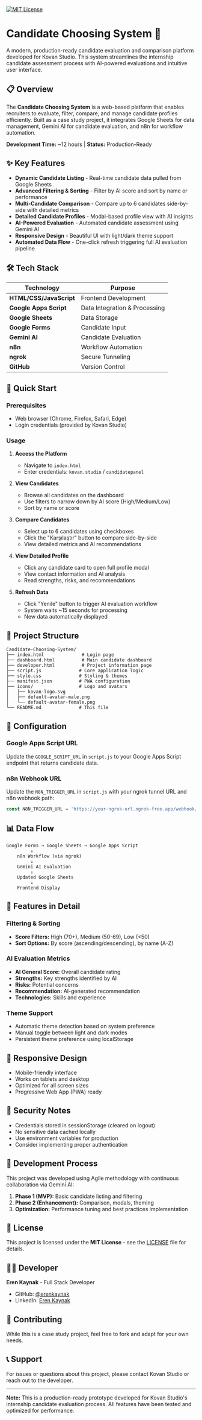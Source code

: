 [![MIT License](https://img.shields.io/badge/License-MIT-blue.svg)](https://opensource.org/licenses/MIT)

# Candidate Choosing System 🎯

A modern, production-ready candidate evaluation and comparison platform developed for Kovan Studio. This system streamlines the internship candidate assessment process with AI-powered evaluations and intuitive user interface.

## 📋 Overview

The **Candidate Choosing System** is a web-based platform that enables recruiters to evaluate, filter, compare, and manage candidate profiles efficiently. Built as a case study project, it integrates Google Sheets for data management, Gemini AI for candidate evaluation, and n8n for workflow automation.

**Development Time:** ~12 hours | **Status:** Production-Ready

## ✨ Key Features

- **Dynamic Candidate Listing** - Real-time candidate data pulled from Google Sheets
- **Advanced Filtering & Sorting** - Filter by AI score and sort by name or performance
- **Multi-Candidate Comparison** - Compare up to 6 candidates side-by-side with detailed metrics
- **Detailed Candidate Profiles** - Modal-based profile view with AI insights
- **AI-Powered Evaluation** - Automated candidate assessment using Gemini AI
- **Responsive Design** - Beautiful UI with light/dark theme support
- **Automated Data Flow** - One-click refresh triggering full AI evaluation pipeline

## 🛠 Tech Stack

| Technology | Purpose |
|-----------|---------|
| **HTML/CSS/JavaScript** | Frontend Development |
| **Google Apps Script** | Data Integration & Processing |
| **Google Sheets** | Data Storage |
| **Google Forms** | Candidate Input |
| **Gemini AI** | Candidate Evaluation |
| **n8n** | Workflow Automation |
| **ngrok** | Secure Tunneling |
| **GitHub** | Version Control |

## 🚀 Quick Start

### Prerequisites
- Web browser (Chrome, Firefox, Safari, Edge)
- Login credentials (provided by Kovan Studio)

### Usage

1. **Access the Platform**
   - Navigate to `index.html`
   - Enter credentials: `kovan.studio` / `candidatepanel`

2. **View Candidates**
   - Browse all candidates on the dashboard
   - Use filters to narrow down by AI score (High/Medium/Low)
   - Sort by name or score

3. **Compare Candidates**
   - Select up to 6 candidates using checkboxes
   - Click the "Karşılaştır" button to compare side-by-side
   - View detailed metrics and AI recommendations

4. **View Detailed Profile**
   - Click any candidate card to open full profile modal
   - View contact information and AI analysis
   - Read strengths, risks, and recommendations

5. **Refresh Data**
   - Click "Yenile" button to trigger AI evaluation workflow
   - System waits ~15 seconds for processing
   - New data automatically displayed

## 📁 Project Structure

```
Candidate-Choosing-System/
├── index.html              # Login page
├── dashboard.html          # Main candidate dashboard
├── developer.html          # Project information page
├── script.js              # Core application logic
├── style.css              # Styling & themes
├── manifest.json          # PWA configuration
├── icons/                 # Logo and avatars
│   ├── kovan-logo.svg
│   ├── default-avatar-male.png
│   └── default-avatar-female.png
└── README.md              # This file
```

## 🔧 Configuration

### Google Apps Script URL
Update the `GOOGLE_SCRIPT_URL` in `script.js` to your Google Apps Script endpoint that returns candidate data.

### n8n Webhook URL
Update the `N8N_TRIGGER_URL` in `script.js` with your ngrok tunnel URL and n8n webhook path:
```javascript
const N8N_TRIGGER_URL = 'https://your-ngrok-url.ngrok-free.app/webhook/your-webhook-id';
```

## 📊 Data Flow

```
Google Forms → Google Sheets → Google Apps Script
         ↓
    n8n Workflow (via ngrok)
         ↓
    Gemini AI Evaluation
         ↓
    Updated Google Sheets
         ↓
    Frontend Display
```

## 🎨 Features in Detail

### Filtering & Sorting
- **Score Filters:** High (70+), Medium (50-69), Low (<50)
- **Sort Options:** By score (ascending/descending), by name (A-Z)

### AI Evaluation Metrics
- **AI General Score:** Overall candidate rating
- **Strengths:** Key strengths identified by AI
- **Risks:** Potential concerns
- **Recommendation:** AI-generated recommendation
- **Technologies:** Skills and experience

### Theme Support
- Automatic theme detection based on system preference
- Manual toggle between light and dark modes
- Persistent theme preference using localStorage

## 📱 Responsive Design

- Mobile-friendly interface
- Works on tablets and desktop
- Optimized for all screen sizes
- Progressive Web App (PWA) ready

## 🔐 Security Notes

- Credentials stored in sessionStorage (cleared on logout)
- No sensitive data cached locally
- Use environment variables for production
- Consider implementing proper authentication

## 🚧 Development Process

This project was developed using Agile methodology with continuous collaboration via Gemini AI:

1. **Phase 1 (MVP):** Basic candidate listing and filtering
2. **Phase 2 (Enhancement):** Comparison, modals, theming
3. **Optimization:** Performance tuning and best practices implementation

## 📄 License

This project is licensed under the **MIT License** - see the [LICENSE](LICENSE) file for details.

## 👨‍💻 Developer

**Eren Kaynak** - Full Stack Developer

- GitHub: [@erenkaynak](https://github.com/erenkaynak)
- LinkedIn: [Eren Kaynak](https://www.linkedin.com/in/eren-kaynak-92355533b/)

## 🤝 Contributing

While this is a case study project, feel free to fork and adapt for your own needs.

## 📞 Support

For issues or questions about this project, please contact Kovan Studio or reach out to the developer.

---

**Note:** This is a production-ready prototype developed for Kovan Studio's internship candidate evaluation process. All features have been tested and optimized for performance.